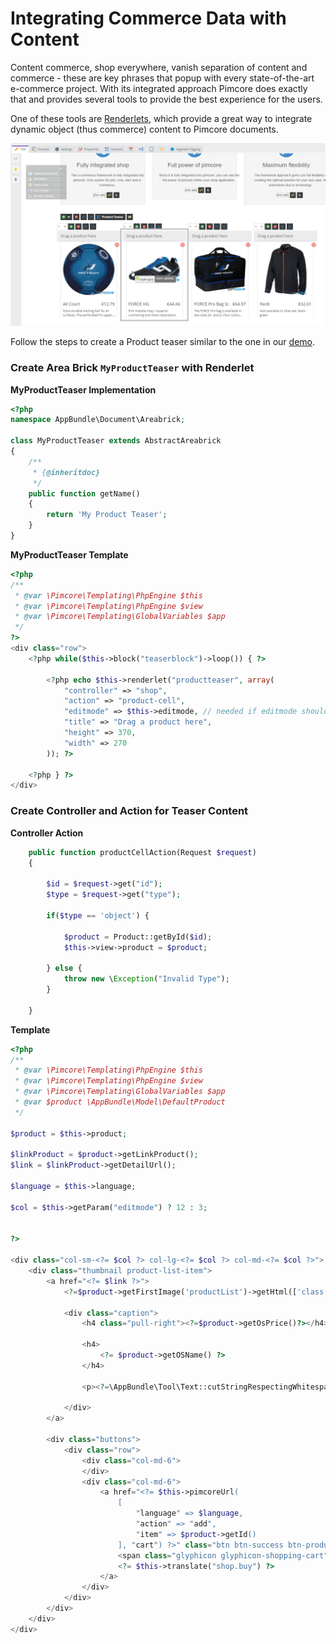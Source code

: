 # Integrating Commerce Data with Content

Content commerce, shop everywhere, vanish separation of content and commerce - these are key phrases that popup with 
every state-of-the-art e-commerce project. With its integrated approach Pimcore does exactly that and provides several
tools to provide the best experience for the users.

One of these tools are [Renderlets](../03_Documents/01_Editables/28_Renderlet.md),
which provide a great way to integrate dynamic object (thus commerce) content to Pimcore documents. 

![Demo](img/demo.jpg)


Follow the steps to create a Product teaser similar to the one in our [demo](https://demo.pimcore.fun/).

### Create Area Brick `MyProductTeaser` with Renderlet 

**MyProductTeaser Implementation** 
```php
<?php
namespace AppBundle\Document\Areabrick;

class MyProductTeaser extends AbstractAreabrick
{
    /**
     * {@inheritdoc}
     */
    public function getName()
    {
        return 'My Product Teaser';
    }
}

```

**MyProductTeaser Template**
```php 
<?php
/**
 * @var \Pimcore\Templating\PhpEngine $this
 * @var \Pimcore\Templating\PhpEngine $view
 * @var \Pimcore\Templating\GlobalVariables $app
 */
?>
<div class="row">
    <?php while($this->block("teaserblock")->loop()) { ?>

        <?php echo $this->renderlet("productteaser", array(
            "controller" => "shop",
            "action" => "product-cell",
            "editmode" => $this->editmode, // needed if editmode should be delivered to controller of renderlet
            "title" => "Drag a product here",
            "height" => 370,
            "width" => 270
        )); ?>

    <?php } ?>
</div>
```


### Create Controller and Action for Teaser Content

**Controller Action** 
```php 
    public function productCellAction(Request $request)
    {
    
        $id = $request->get("id");
        $type = $request->get("type");

        if($type == 'object') {

            $product = Product::getById($id);
            $this->view->product = $product;

        } else {
            throw new \Exception("Invalid Type");
        }
        
    }
```

**Template** 
```php 
<?php
/**
 * @var \Pimcore\Templating\PhpEngine $this
 * @var \Pimcore\Templating\PhpEngine $view
 * @var \Pimcore\Templating\GlobalVariables $app
 * @var $product \AppBundle\Model\DefaultProduct
 */

$product = $this->product;

$linkProduct = $product->getLinkProduct();
$link = $linkProduct->getDetailUrl();

$language = $this->language;

$col = $this->getParam("editmode") ? 12 : 3;


?>

<div class="col-sm-<?= $col ?> col-lg-<?= $col ?> col-md-<?= $col ?>">
    <div class="thumbnail product-list-item">
        <a href="<?= $link ?>">
            <?=$product->getFirstImage('productList')->getHtml(['class' => 'product-image'])?>

            <div class="caption">
                <h4 class="pull-right"><?=$product->getOsPrice()?></h4>

                <h4>
                    <?= $product->getOSName() ?>
                </h4>

                <p><?=\AppBundle\Tool\Text::cutStringRespectingWhitespace(trim(strip_tags($product->getDescription())), 70)?></p>

            </div>
        </a>

        <div class="buttons">
            <div class="row">
                <div class="col-md-6">
                </div>
                <div class="col-md-6">
                    <a href="<?= $this->pimcoreUrl(
                        [
                            "language" => $language,
                            "action" => "add",
                            "item" => $product->getId()
                        ], "cart") ?>" class="btn btn-success btn-product">
                        <span class="glyphicon glyphicon-shopping-cart"></span>
                        <?= $this->translate("shop.buy") ?>
                    </a>
                </div>
            </div>
        </div>
    </div>
</div>
```
